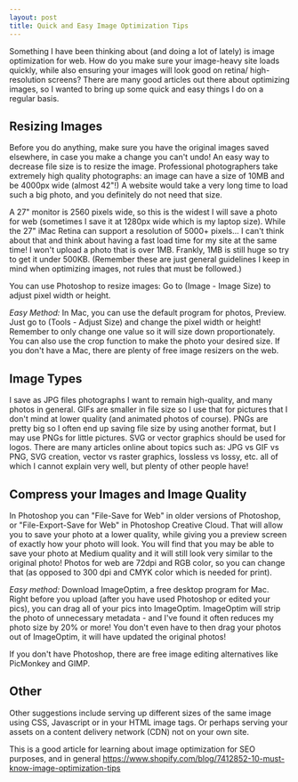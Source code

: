```yaml
---
layout: post
title: Quick and Easy Image Optimization Tips
---
```


Something I have been thinking about (and doing a lot of lately) is image optimization for web. How do you make sure your image-heavy site loads quickly, while also ensuring your images will look good on retina/ high-resolution screens? There are many good articles out there about optimizing images, so I wanted to bring up some quick and easy things I do on a regular basis.

## Resizing Images

Before you do anything, make sure you have the original images saved elsewhere, in case you make a change you can't undo! An easy way to decrease file size is to resize the image. Professional photographers take extremely high quality photographs: an image can have a size of 10MB and be 4000px wide (almost 42"!) A website would take a very long time to load such a big photo, and you definitely do not need that size.

A 27" monitor is 2560 pixels wide, so this is the widest I will save a photo for web (sometimes I save it at 1280px wide which is my laptop size). While the 27" iMac Retina can support a resolution of 5000+ pixels... I can't think about that and think about having a fast load time for my site at the same time! I won't upload a photo that is over 1MB. Frankly, 1MB is still huge so try to get it under 500KB. (Remember these are just general guidelines I keep in mind when optimizing images, not rules that must be followed.)

You can use Photoshop to resize images: Go to (Image - Image Size) to adjust pixel width or height.

*Easy Method:* In Mac, you can use the default program for photos, Preview. Just go to (Tools - Adjust Size) and change the pixel width or height! Remember to only change one value so it will size down proportionately. You can also use the crop function to make the photo your desired size. If you don't have a Mac, there are plenty of free image resizers on the web.
 
## Image Types

I save as JPG files photographs I want to remain high-quality, and many photos in general. GIFs are smaller in file size so I use that for pictures that I don't mind at lower quality (and animated photos of course). PNGs are pretty big so I often end up saving file size by using another format, but I may use PNGs for little pictures. SVG or vector graphics should be used for logos. There are many articles online about topics such as: JPG vs GIF vs PNG, SVG creation, vector vs raster graphics, lossless vs lossy, etc. all of which I cannot explain very well, but plenty of other people have!

## Compress your Images and Image Quality

In Photoshop you can "File-Save for Web" in older versions of Photoshop, or "File-Export-Save for Web" in Photoshop Creative Cloud. That will allow you to save your photo at a lower quality, while giving you a preview screen of exactly how your photo will look. You will find that you may be able to save your photo at Medium quality and it will still look very similar to the original photo! Photos for web are 72dpi and RGB color, so you can change that (as opposed to 300 dpi and CMYK color which is needed for print).

*Easy method:* Download ImageOptim, a free desktop program for Mac. Right before you upload (after you have used Photoshop or edited your pics), you can drag all of your pics into ImageOptim. ImageOptim will strip the photo of unnecessary metadata - and I've found it often reduces my photo size by 20% or more! You don't even have to then drag your photos out of ImageOptim, it will have updated the original photos!

If you don't have Photoshop, there are free image editing alternatives like PicMonkey and GIMP.

## Other

Other suggestions include serving up different sizes of the same image using CSS, Javascript or in your HTML image tags. Or perhaps serving your assets on a content delivery network (CDN) not on your own site. 

This is a good article for learning about image optimization for SEO purposes, and in general
https://www.shopify.com/blog/7412852-10-must-know-image-optimization-tips

